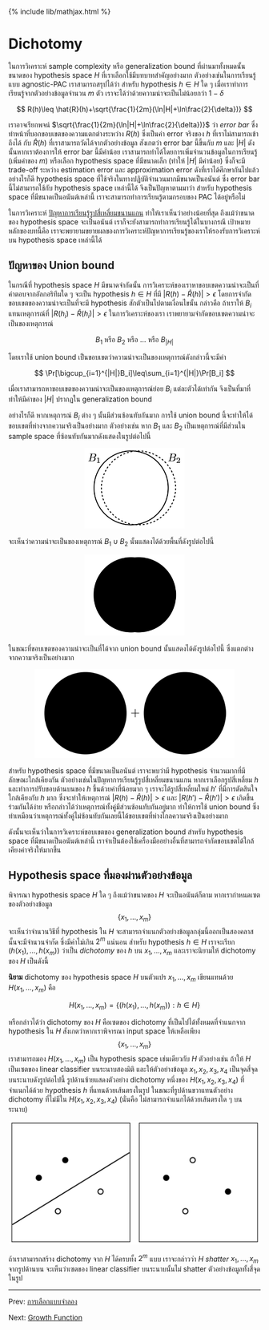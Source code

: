 {% include lib/mathjax.html %}
# Dichotomy

ในการวิเคราะห์ sample complexity หรือ generalization bound ที่ผ่านมาทั้งหมดนั้น
ขนาดของ hypothesis space $H$ ที่เราเลือกใช้มีบทบาทสำคัญอย่างมาก ตัวอย่างเช่นในการเรียนรู้แบบ
agnostic-PAC เราสามารถสรุปได้ว่า สำหรับ hypothesis $h\in H$ ใด ๆ เมื่อเราทำการเรียนรู้จากตัวอย่างข้อมูลจำนวน $m$ ตัว
เราจะได้ว่าด้วยความน่าจะเป็นไม่น้อยกว่า $1-\delta$

$$
R(h)\leq \hat{R}(h)+\sqrt{\frac{1}{2m}(\ln|H|+\ln\frac{2}{\delta})}
$$

เราอาจเรียกพจน์ $\sqrt{\frac{1}{2m}(\ln|H|+\ln\frac{2}{\delta})}$ ว่า _error bar_
ซึ่งทำหน้าที่บอกขอบเขตของความแตกต่างระหว่าง $R(h)$ ซึ่งเป็นค่า error จริงของ $h$ ที่เราไม่สามารถเข้าถึงได้
กับ $\hat{R}(h)$ ที่เราสามารถวัดได้จากตัวอย่างข้อมูล สังเกตว่า error bar นี้ขึ้นกับ $m$ และ $|H|$
ดังนั้นหากเราต้องการให้ error bar นี้มีค่าน้อย
เราสามารถทำได้โดยการเพิ่มจำนวนข้อมูลในการเรียนรู้ (เพิ่มค่าของ $m$) หรือเลือก hypothesis space
ที่มีขนาดเล็ก (ทำให้ $|H|$ มีค่าน้อย) ซึ่งก็จะมี trade-off ระหว่าง estimation error และ approximation error
ดังที่เราได้ศึกษากันไปแล้ว
อย่างไรก็ดี hypothesis space ที่ใช้จริงในทางปฏิบัติจำนวนมากมีขนาดเป็นอนันต์ ซึ่ง error bar นี้ไม่สามารถใช้กับ
hypothesis space เหล่านี้ได้ จึงเป็นปัญหาตามมาว่า สำหรับ hypothesis space ที่มีขนาดเป็นอนันต์เหล่านี้
เราจะสามารถทำการเรียนรู้ตามกรอบของ PAC ได้อยู่หรือไม่

ในการวิเคราะห์ [ปัญหาการเรียนรู้รูปสี่เหลี่ยมขนานแกน](https://vacharapat.github.io/Computational-Learning-Theory/docs/pac2)
ทำให้เราเห็นว่าอย่างน้อยที่สุด ถึงแม้ว่าขนาดของ hypothesis space จะเป็นอนันต์ เราก็จะยังสามารถทำการเรียนรู้ได้ในบางกรณี
เป้าหมายหลักของบทนี้คือ เราจะพยายามขยายผลของการวิเคราะห์ปัญหาการเรียนรู้ของเราให้รองรับการวิเคราะห์บน hypothesis space
เหล่านี้ได้

## ปัญหาของ Union bound
ในกรณีที่ hypothesis space $H$ มีขนาดจำกัดนั้น การวิเคราะห์ของเราหาขอบเขตความน่าจะเป็นที่คำตอบจากอัลกอริทึมใด ๆ จะเป็น hypothesis $h\in H$ ที่มี $|R(h)-\hat{R}(h)|>\epsilon$ โดยการจำกัดขอบเขตของความน่าจะเป็นที่จะมี hypothesis สักตัวเป็นไปตามเงื่อนไขนั้น
กล่าวคือ ถ้าเราให้ $B_i$ แทนเหตุการณ์ที่ $|R(h_i)-\hat{R}(h_i)|>\epsilon$
ในการวิเคราะห์ของเรา เราพยายามจำกัดขอบเขตความน่าจะเป็นของเหตุการณ์

$$
B_1 \text{ หรือ }
B_2 \text{ หรือ }
\dots\text{ หรือ }
B_{|H|}
$$

โดยเราใช้ union bound เป็นขอบเขตว่าความน่าจะเป็นของเหตุการณ์ดังกล่าวนี้จะมีค่า

$$
\Pr[\bigcup_{i=1}^{|H|}B_i]\leq\sum_{i=1}^{|H|}\Pr[B_i]
$$

เมื่อเราสามารถหาขอบเขตของความน่าจะเป็นของเหตุการณ์ย่อย $B_i$ แต่ละตัวได้เท่ากัน จึงเป็นที่มาที่ทำให้มีค่าของ
$|H|$ ปรากฏใน generalization bound

อย่างไรก็ดี หากเหตุการณ์ $B_i$ ต่าง ๆ นั้นมีส่วนซ้อนทับกันมาก การใช้ union bound นี้จะทำให้ได้ขอบเขตที่ห่างจากความจริงเป็นอย่างมาก
ตัวอย่างเช่น หาก $B_1$ และ $B_2$ เป็นเหตุการณ์ที่มีส่วนใน sample space ที่ซ้อนทับกันมากดังแสดงในรูปต่อไปนี้

<p align="center">
<img width="200" src="https://raw.githubusercontent.com/vacharapat/Computational-Learning-Theory/master/images/union1.png">
</p>

จะเห็นว่าความน่าจะเป็นของเหตุการณ์ $B_1\cup B_2$ นั้นแสดงได้ด้วยพื้นที่ดังรูปต่อไปนี้

<p align="center">
<img width="200" src="https://raw.githubusercontent.com/vacharapat/Computational-Learning-Theory/master/images/union2.png">
</p>

ในขณะที่ขอบเขตของความน่าจะเป็นที่ได้จาก union bound นั้นแสดงได้ดังรูปต่อไปนี้ ซึ่งแตกต่างจากความจริงเป็นอย่างมาก

<p align="center">
<img width="400" src="https://raw.githubusercontent.com/vacharapat/Computational-Learning-Theory/master/images/union3.png">
</p>

สำหรับ hypothesis space ที่มีขนาดเป็นอนันต์ เราจะพบว่ามี hypothesis จำนวนมากที่มีลักษณะใกล้เคียงกัน
ตัวอย่างเช่นในปัญหาการเรียนรู้รูปสี่เหลี่ยมขนานแกน หากเราเลือกรูปสี่เหลี่ยม $h$ และทำการปรับขอบด้านบนของ $h$
ขึ้นด้วยค่าที่น้อยมาก ๆ เราจะได้รูปสี่เหลี่ยมใหม่ $h'$ ที่มีการตัดสินใจใกล้เคียงกับ $h$ มาก ซึ่งจะทำให้เหตุการณ์
$|R(h)-\hat{R}(h)|>\epsilon$ และ $|R(h')-\hat{R}(h')|>\epsilon$ เกิดขึ้นร่วมกันได้ง่าย
หรือกล่าวได้ว่าเหตุการณ์ทั้งคู่มีส่วนซ้อนทับกันอยู่มาก
ทำให้การใช้ union bound ซึ่งทำเหมือนว่าเหตุการณ์ทั้งคู่ไม่ซ้อนทับกันเลยนี้ได้ขอบเขตที่ห่างไกลความจริงเป็นอย่างมาก

ดังนั้นจะเห็นว่าในการวิเคราะห์ขอบเขตของ generalization bound สำหรับ hypothesis space ที่มีขนาดเป็นอนันต์เหล่านี้
เราจำเป็นต้องใช้เครื่องมืออย่างอื่นที่สามารถจำกัดขอบเขตได้ใกล้เคียงค่าจริงให้มากขึ้น

## Hypothesis space ที่มองผ่านตัวอย่างข้อมูล
พิจารณา hypothesis space $H$ ใด ๆ ถึงแม้ว่าขนาดของ $H$ จะเป็นอนันต์ก็ตาม
หากเรากำหนดเซตของตัวอย่างข้อมูล $$\{x_1,\dots,x_m\}$$ จะเห็นว่าจำนวนวิธีที่ hypothesis ใน $H$
จะสามารถจำแนกตัวอย่างข้อมูลกลุ่มนี้ออกเป็นสองคลาสนั้นจะมีจำนวนจำกัด ซึ่งมีค่าไม่เกิน $2^m$ แน่นอน
สำหรับ hypothesis $h\in H$ เราจะเรียก
$(h(x_1),\dots,h(x_m))$ ว่าเป็น _dichotomy_ ของ $h$ บน $x_1,\dots,x_m$
และเราจะนิยามให้ dichotomy ของ $H$ เป็นดังนี้

**นิยาม** dichotomy ของ hypothesis space $H$ บนตัวแปร $x_1,\dots,x_m$ เขียนแทนด้วย
$H(x_1,\dots,x_m)$ คือ

$$
H(x_1,\dots,x_m) = \{(h(x_1),\dots,h(x_m)):h\in H\}
$$

หรือกล่าวได้ว่า dichotomy ของ $H$ คือเซตของ dichotomy ที่เป็นไปได้ทั้งหมดที่จำแนกจาก hypothesis ใน $H$
สังเกตว่าหากเราพิจารณา input space ให้เหลือเพียง
$$\{x_1,\dots,x_m\}$$ เราสามารถมอง $H(x_1,\dots,x_m)$ เป็น hypothesis space เช่นเดียวกับ $H$
ตัวอย่างเช่น ถ้าให้ $H$ เป็นเซตของ linear classifier บนระนาบสองมิติ และให้ตัวอย่างข้อมูล
$x_1,x_2,x_3,x_4$ เป็นจุดสี่จุดบนระนาบดังรูปต่อไปนี้ รูปด้านซ้ายแสดงตัวอย่าง dichotomy หนึ่งของ $H(x_1,x_2,x_3,x_4)$
ที่จำแนกได้ด้วย hypothesis $h$ ที่แทนด้วยเส้นตรงในรูป ในขณะที่รูปด้านขวาแทนตัวอย่าง dichotomy ที่ไม่มีใน $H(x_1,x_2,x_3,x_4)$
(นั่นคือ ไม่สามารถจำแนกได้ด้วยเส้นตรงใด ๆ บนระนาบ)

<p align="center">
<img width="500" src="https://raw.githubusercontent.com/vacharapat/Computational-Learning-Theory/master/images/dichotomy.png">
</p>

ถ้าเราสามารถสร้าง dichotomy จาก $H$ ได้ครบทั้ง $2^m$ แบบ เราจะกล่าวว่า $H$ _shatter_ $x_1,\dots,x_m$
จากรูปด้านบน จะเห็นว่าเซตของ linear classifier บนระนาบนั้นไม่ shatter ตัวอย่างข้อมูลทั้งสี่จุดในรูป

----
Prev: [การเลือกแบบจำลอง](https://vacharapat.github.io/Computational-Learning-Theory/docs/stochastic5)

Next: [Growth Function](https://vacharapat.github.io/Computational-Learning-Theory/docs/vc2)
